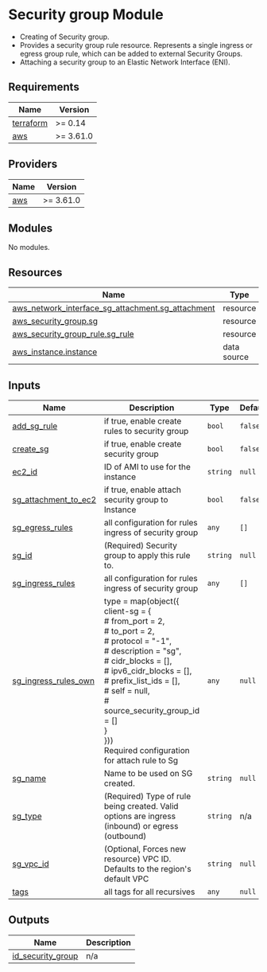 # Security group Module

- Creating of Security group.
- Provides a security group rule resource. Represents a single ingress or egress group rule, which can be added to external Security Groups.
- Attaching a security group to an Elastic Network Interface (ENI).

## Requirements

| Name | Version |
|------|---------|
| <a name="requirement_terraform"></a> [terraform](#requirement\_terraform) | >= 0.14 |
| <a name="requirement_aws"></a> [aws](#requirement\_aws) | >= 3.61.0 |

## Providers

| Name | Version |
|------|---------|
| <a name="provider_aws"></a> [aws](#provider\_aws) | >= 3.61.0 |

## Modules

No modules.

## Resources

| Name | Type |
|------|------|
| [aws_network_interface_sg_attachment.sg_attachment](https://registry.terraform.io/providers/hashicorp/aws/latest/docs/resources/network_interface_sg_attachment) | resource |
| [aws_security_group.sg](https://registry.terraform.io/providers/hashicorp/aws/latest/docs/resources/security_group) | resource |
| [aws_security_group_rule.sg_rule](https://registry.terraform.io/providers/hashicorp/aws/latest/docs/resources/security_group_rule) | resource |
| [aws_instance.instance](https://registry.terraform.io/providers/hashicorp/aws/latest/docs/data-sources/instance) | data source |

## Inputs

| Name | Description | Type | Default | Required |
|------|-------------|------|---------|:--------:|
| <a name="input_add_sg_rule"></a> [add\_sg\_rule](#input\_add\_sg\_rule) | if true, enable create rules to security group | `bool` | `false` | no |
| <a name="input_create_sg"></a> [create\_sg](#input\_create\_sg) | if true, enable create security group | `bool` | `false` | no |
| <a name="input_ec2_id"></a> [ec2\_id](#input\_ec2\_id) | ID of AMI to use for the instance | `string` | `null` | no |
| <a name="input_sg_attachment_to_ec2"></a> [sg\_attachment\_to\_ec2](#input\_sg\_attachment\_to\_ec2) | if true, enable attach security group to Instance | `bool` | `false` | no |
| <a name="input_sg_egress_rules"></a> [sg\_egress\_rules](#input\_sg\_egress\_rules) | all configuration for rules ingress of security group | `any` | `[]` | no |
| <a name="input_sg_id"></a> [sg\_id](#input\_sg\_id) | (Required) Security group to apply this rule to. | `string` | `null` | no |
| <a name="input_sg_ingress_rules"></a> [sg\_ingress\_rules](#input\_sg\_ingress\_rules) | all configuration for rules ingress of security group | `any` | `[]` | no |
| <a name="input_sg_ingress_rules_own"></a> [sg\_ingress\_rules\_own](#input\_sg\_ingress\_rules\_own) | type = map(object({<br>    client-sg = {<br>    # from\_port         = 2,<br>    # to\_port           = 2,<br>    # protocol          = "-1",<br>    # description       = "sg",<br>    # cidr\_blocks       = [],<br>    # ipv6\_cidr\_blocks  = [],<br>    # prefix\_list\_ids   = [],<br>    # self              = null,<br>    # source\_security\_group\_id  = []<br>    }<br>}))<br>Required configuration for attach rule to Sg | `any` | `null` | no |
| <a name="input_sg_name"></a> [sg\_name](#input\_sg\_name) | Name to be used on SG created. | `string` | `null` | no |
| <a name="input_sg_type"></a> [sg\_type](#input\_sg\_type) | (Required) Type of rule being created. Valid options are ingress (inbound) or egress (outbound) | `string` | n/a | yes |
| <a name="input_sg_vpc_id"></a> [sg\_vpc\_id](#input\_sg\_vpc\_id) | (Optional, Forces new resource) VPC ID. Defaults to the region's default VPC | `string` | `null` | no |
| <a name="input_tags"></a> [tags](#input\_tags) | all tags for all recursives | `any` | `null` | no |

## Outputs

| Name | Description |
|------|-------------|
| <a name="output_id_security_group"></a> [id\_security\_group](#output\_id\_security\_group) | n/a |
